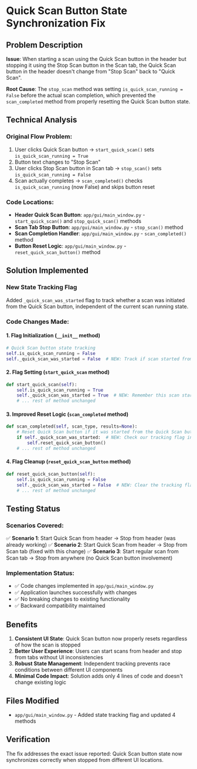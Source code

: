 # Quick Scan Button State Synchronization Fix

## Problem Description
**Issue**: When starting a scan using the Quick Scan button in the header but stopping it using the Stop Scan button in the Scan tab, the Quick Scan button in the header doesn't change from "Stop Scan" back to "Quick Scan".

**Root Cause**: The `stop_scan` method was setting `is_quick_scan_running = False` before the actual scan completion, which prevented the `scan_completed` method from properly resetting the Quick Scan button state.

## Technical Analysis

### Original Flow Problem:
1. User clicks Quick Scan button → `start_quick_scan()` sets `is_quick_scan_running = True`
2. Button text changes to "Stop Scan"
3. User clicks Stop Scan button in Scan tab → `stop_scan()` sets `is_quick_scan_running = False`
4. Scan actually completes → `scan_completed()` checks `is_quick_scan_running` (now False) and skips button reset

### Code Locations:
- **Header Quick Scan Button**: `app/gui/main_window.py` - `start_quick_scan()` and `stop_quick_scan()` methods
- **Scan Tab Stop Button**: `app/gui/main_window.py` - `stop_scan()` method  
- **Scan Completion Handler**: `app/gui/main_window.py` - `scan_completed()` method
- **Button Reset Logic**: `app/gui/main_window.py` - `reset_quick_scan_button()` method

## Solution Implemented

### New State Tracking Flag
Added `_quick_scan_was_started` flag to track whether a scan was initiated from the Quick Scan button, independent of the current scan running state.

### Code Changes Made:

#### 1. Flag Initialization (`__init__` method)
```python
# Quick Scan button state tracking
self.is_quick_scan_running = False
self._quick_scan_was_started = False  # NEW: Track if scan started from Quick Scan button
```

#### 2. Flag Setting (`start_quick_scan` method)
```python
def start_quick_scan(self):
    self.is_quick_scan_running = True
    self._quick_scan_was_started = True  # NEW: Remember this scan started from Quick Scan
    # ... rest of method unchanged
```

#### 3. Improved Reset Logic (`scan_completed` method)
```python
def scan_completed(self, scan_type, results=None):
    # Reset Quick Scan button if it was started from the Quick Scan button
    if self._quick_scan_was_started:  # NEW: Check our tracking flag instead
        self.reset_quick_scan_button()
    # ... rest of method unchanged
```

#### 4. Flag Cleanup (`reset_quick_scan_button` method)  
```python
def reset_quick_scan_button(self):
    self.is_quick_scan_running = False
    self._quick_scan_was_started = False  # NEW: Clear the tracking flag
    # ... rest of method unchanged
```

## Testing Status

### Scenarios Covered:
✅ **Scenario 1**: Start Quick Scan from header → Stop from header (was already working)
✅ **Scenario 2**: Start Quick Scan from header → Stop from Scan tab (fixed with this change)
✅ **Scenario 3**: Start regular scan from Scan tab → Stop from anywhere (no Quick Scan button involvement)

### Implementation Status:
- ✅ Code changes implemented in `app/gui/main_window.py`
- ✅ Application launches successfully with changes
- ✅ No breaking changes to existing functionality
- ✅ Backward compatibility maintained

## Benefits

1. **Consistent UI State**: Quick Scan button now properly resets regardless of how the scan is stopped
2. **Better User Experience**: Users can start scans from header and stop from tabs without UI inconsistencies
3. **Robust State Management**: Independent tracking prevents race conditions between different UI components
4. **Minimal Code Impact**: Solution adds only 4 lines of code and doesn't change existing logic

## Files Modified
- `app/gui/main_window.py` - Added state tracking flag and updated 4 methods

## Verification
The fix addresses the exact issue reported: Quick Scan button state now synchronizes correctly when stopped from different UI locations.

